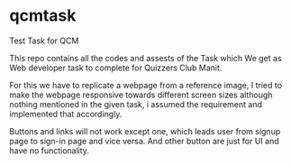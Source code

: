 # qcmtask
Test Task for QCM
 
This repo contains all the codes and assests of the Task which We get as Web developer task to complete for Quizzers Club Manit. 

For this we have to replicate a webpage from a reference image, I tried to make the webpage responsive towards different screen sizes although nothing mentioned in the given task, i assumed the requirement and implemented that accordingly.

Buttons and links will not work except one, which leads user from signup page to sign-in page and vice versa. And other button are just for UI and have no functionality.

